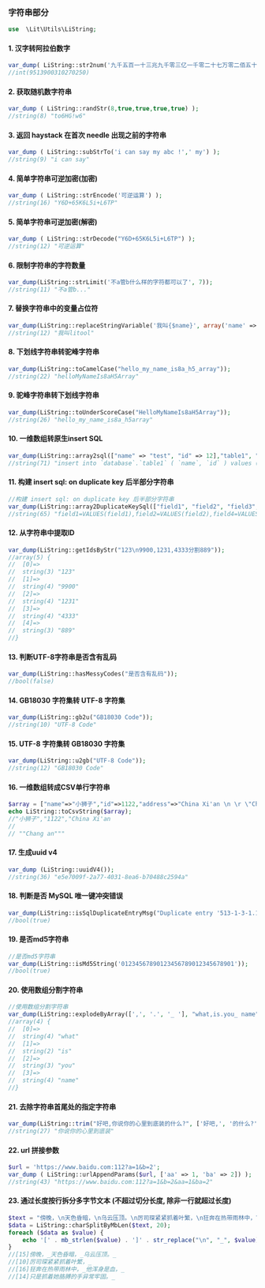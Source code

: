 ### 字符串部分

````php
use  \Lit\Utils\LiString;
````

#### 1. 汉字转阿拉伯数字

````php
var_dump( LiString::str2num('九千五百一十三兆九千零三亿一千零二十七万零二佰五十') );
//int(9513900310270250)
````

#### 2. 获取随机数字符串

````php
var_dump ( LiString::randStr(8,true,true,true,true) );
//string(8) "to6HG!w6"
````

#### 3. 返回 haystack 在首次 needle 出现之前的字符串

````php
var_dump ( LiString::subStrTo('i can say my abc !',' my') );
//string(9) "i can say"
````

#### 4. 简单字符串可逆加密(加密)

````php
var_dump ( LiString::strEncode('可逆运算') );
//string(16) "Y6D+65K6L5i+L6TP"
````

#### 5. 简单字符串可逆加密(解密)

````php
var_dump ( LiString::strDecode("Y6D+65K6L5i+L6TP") );
//string(12) "可逆运算"
````

#### 6. 限制字符串的字符数量

````php
var_dump(LiString::strLimit('不a管b什么样的字符都可以了', 7));
//string(11) "不a管b..."
````

#### 7. 替换字符串中的变量占位符

````php
var_dump(LiString::replaceStringVariable('我叫{$name}', array('name' => 'litool')));
//string(12) "我叫litool"
````

#### 8. 下划线字符串转驼峰字符串

````php
var_dump(LiString::toCamelCase("hello_my_name_is8a_h5_array"));
//string(22) "helloMyNameIs8aH5Array"
````

#### 9. 驼峰字符串转下划线字符串

````php
var_dump(LiString::toUnderScoreCase("HelloMyNameIs8aH5Array"));
//string(26) "hello_my_name_is8a_h5array"
````

#### 10. 一维数组转原生insert SQL

````php
var_dump(LiString::array2sql(["name" => "test", "id" => 12],"table1", "database"));
//string(71) "insert into `database`.`table1` ( `name`, `id` ) values ( "test", "12" )"
````

#### 11. 构建 insert sql: on duplicate key 后半部分字符串

````php
//构建 insert sql: on duplicate key 后半部分字符串
var_dump(LiString::array2DuplicateKeySql(["field1", "field2", "field3", "field4"], ["field3", "field5"]));
//string(65) "field1=VALUES(field1),field2=VALUES(field2),field4=VALUES(field4)"
````

#### 12. 从字符串中提取ID

````php
var_dump(LiString::getIdsByStr("123\n9900,1231,4333分割889"));
//array(5) {
//  [0]=>
//  string(3) "123"
//  [1]=>
//  string(4) "9900"
//  [2]=>
//  string(4) "1231"
//  [3]=>
//  string(4) "4333"
//  [4]=>
//  string(3) "889"
//}
````

#### 13. 判断UTF-8字符串是否含有乱码

````php
var_dump(LiString::hasMessyCodes("是否含有乱码"));
//bool(false)
````

#### 14. GB18030 字符集转 UTF-8 字符集

````php
var_dump(LiString::gb2u("GB18030 Code"));
//string(10) "UTF-8 Code"
````

#### 15. UTF-8 字符集转 GB18030 字符集

````php
var_dump(LiString::u2gb("UTF-8 Code"));
//string(12) "GB18030 Code"
````

#### 16. 一维数组转成CSV单行字符串

````php
$array = ["name"=>"小狮子","id"=>1122,"address"=>"China Xi'an \n \r \"Chang an\""];
echo LiString::toCsvString($array);
//"小狮子","1122","China Xi'an 
// 
// ""Chang an"""
````

#### 17. 生成uuid v4

````php
var_dump (LiString::uuidV4());
//string(36) "e5e7009f-2a77-4031-8ea6-b70488c2594a"
````

#### 18. 判断是否 MySQL 唯一键冲突错误

````php
var_dump(LiString::isSqlDuplicateEntryMsg("Duplicate entry '513-1-3-1.1.1.1' for key 'unique_key'"));
//bool(true)
````

#### 19. 是否md5字符串

````php
//是否md5字符串
var_dump(LiString::isMd5String('01234567890123456789012345678901'));
//bool(true)
````

#### 20. 使用数组分割字符串

````php
//使用数组分割字符串
var_dump(LiString::explodeByArray([',', '.', '_ '], "what,is.you_ name"));
//array(4) {
//  [0]=>
//  string(4) "what"
//  [1]=>
//  string(2) "is"
//  [2]=>
//  string(3) "you"
//  [3]=>
//  string(4) "name"
//}
````

#### 21. 去除字符串首尾处的指定字符串

````php
var_dump(LiString::trim("好吧,你说你的心里到底装的什么?", ['好吧,', '的什么?']));
//string(27) "你说你的心里到底装"
````

#### 22. url 拼接参数

````php
$url = 'https://www.baidu.com:112?a=1&b=2';
var_dump ( LiString::urlAppendParams($url, ['aa' => 1, 'ba' => 2]) );
//string(43) "https://www.baidu.com:112?a=1&b=2&aa=1&ba=2"
````

#### 23. 通过长度按行拆分多字节文本 (不超过切分长度, 除非一行就超过长度)

````php
$text = "傍晚，\n天色昏暗，\n乌云压顶。\n厉司琛紧紧抓着叶繁，\n狂奔在热带雨林中，\n他浑身是血，\n只是抓着她胳膊的手异常牢固。";
$data = LiString::charSplitByMbLen($text, 20);
foreach ($data as $value) {
    echo '[' . mb_strlen($value) . ']' . str_replace("\n", "_", $value) . "_" . "\n";
}
//[15]傍晚，_天色昏暗，_乌云压顶。_
//[10]厉司琛紧紧抓着叶繁，_
//[16]狂奔在热带雨林中，_他浑身是血，_
//[14]只是抓着她胳膊的手异常牢固。_
````